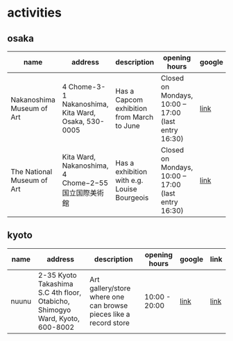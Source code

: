 # activities


## osaka

| name | address | description | opening hours | google | link |
|-|-|-|-|-|-|
| Nakanoshima Museum of Art | 4 Chome-3-1 Nakanoshima, Kita Ward, Osaka, 530-0005 | Has a Capcom exhibition from March to June | Closed on Mondays, 10:00 – 17:00 (last entry 16:30) | [link](https://maps.app.goo.gl/jABLtLC44cePABFe6) | [link](https://nakka-art.jp/en/exhibition-post/capcom-2025-en/) |
| The National Museum of Art | Kita Ward, Nakanoshima, 4 Chome−2−55 国立国際美術館 | Has a exhibition with e.g. Louise Bourgeois  | Closed on Mondays, 10:00 – 17:00 (last entry 16:30) | [link](https://maps.app.goo.gl/GDMtU2XQAiVUkrro8) | [link](https://www.nmao.go.jp/events/event/collection20250215/?lang=en) |

## kyoto
| name | address | description | opening hours | google | link |
|-|-|-|-|-|-|
| nuunu | 2-35 Kyoto Takashima S.C 4th floor, Otabicho, Shimogyo Ward, Kyoto, 600-8002 | Art gallery/store where one can browse pieces like a record store | 10:00 - 20:00 | [link](https://maps.app.goo.gl/RZUyZWUmrajziMvx8) | [link](https://nuunu.art/) |